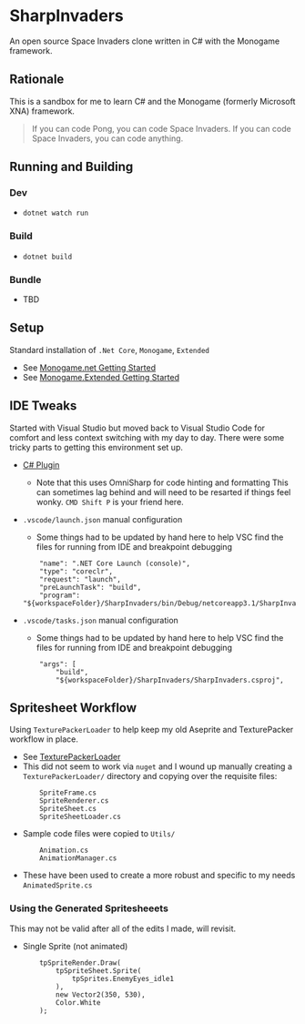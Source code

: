 # SharpInvaders
An open source Space Invaders clone written in C# with the Monogame framework.


## Rationale
This is a sandbox for me to learn C# and the Monogame (formerly Microsoft XNA) framework. 

> If you can code Pong, you can code Space Invaders.
> If you can code Space Invaders, you can code anything. 


## Running and Building
### Dev

* `dotnet watch run`

### Build

* `dotnet build`

### Bundle

* TBD


## Setup
Standard installation of `.Net Core`, `Monogame`, `Extended`
* See [Monogame.net Getting Started](https://docs.monogame.net/articles/getting_started/0_getting_started.html)
* See [Monogame.Extended Getting Started](https://www.monogameextended.net/docs/)


## IDE Tweaks
Started with Visual Studio but moved back to Visual Studio Code for comfort and less context switching with my day to day. There were some tricky parts to getting this environment set up.
* [C# Plugin](https://marketplace.visualstudio.com/items?itemName=ms-dotnettools.csharp)
    * Note that this uses OmniSharp for code hinting and formatting
      This can sometimes lag behind and will need to be resarted if things feel wonky. `CMD Shift P` is your friend here.
* `.vscode/launch.json` manual configuration
    * Some things had to be updated by hand here to help VSC find the files for running from IDE and breakpoint debugging
    ```
        "name": ".NET Core Launch (console)",
        "type": "coreclr",
        "request": "launch",
        "preLaunchTask": "build",
        "program": "${workspaceFolder}/SharpInvaders/bin/Debug/netcoreapp3.1/SharpInvaders.dll",
    ```

* `.vscode/tasks.json` manual configuration
    * Some things had to be updated by hand here to help VSC find the files for running from IDE and breakpoint debugging
    ```
        "args": [
            "build",
            "${workspaceFolder}/SharpInvaders/SharpInvaders.csproj",
    ```


## Spritesheet Workflow
Using `TexturePackerLoader` to help keep my old Aseprite and TexturePacker workflow in place.
* See [TexturePackerLoader](https://github.com/CodeAndWeb/TexturePacker-MonoGame-Demo)
* This did not seem to work via `nuget` and I wound up manually creating a `TexturePackerLoader/` directory and copying over the requisite files:
    ```
        SpriteFrame.cs
        SpriteRenderer.cs
        SpriteSheet.cs
        SpriteSheetLoader.cs
    ```
* Sample code files were copied to `Utils/`
    ```
        Animation.cs
        AnimationManager.cs
    ```
* These have been used to create a more robust and specific to my needs `AnimatedSprite.cs` 


### Using the Generated Spritesheeets

This may not be valid after all of the edits I made, will revisit.
* Single Sprite (not animated)
    ```
        tpSpriteRender.Draw(
            tpSpriteSheet.Sprite(
                tpSprites.EnemyEyes_idle1
            ),
            new Vector2(350, 530),
            Color.White
        );
    ```